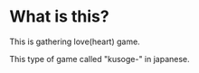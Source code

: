 # What is this?
This is gathering love(heart) game.

This type of game called "kusoge-" in japanese.
